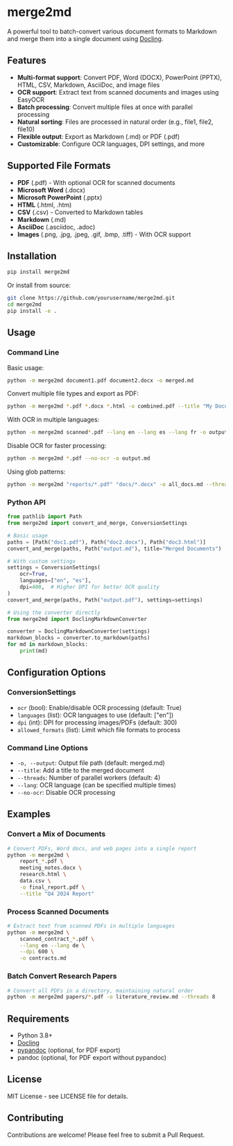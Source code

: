 # merge2md

A powerful tool to batch-convert various document formats to Markdown and merge them into a single document using [Docling](https://github.com/DS4SD/docling).

## Features

- **Multi-format support**: Convert PDF, Word (DOCX), PowerPoint (PPTX), HTML, CSV, Markdown, AsciiDoc, and image files
- **OCR support**: Extract text from scanned documents and images using EasyOCR
- **Batch processing**: Convert multiple files at once with parallel processing
- **Natural sorting**: Files are processed in natural order (e.g., file1, file2, file10)
- **Flexible output**: Export as Markdown (.md) or PDF (.pdf)
- **Customizable**: Configure OCR languages, DPI settings, and more

## Supported File Formats

- **PDF** (.pdf) - With optional OCR for scanned documents
- **Microsoft Word** (.docx)
- **Microsoft PowerPoint** (.pptx)
- **HTML** (.html, .htm)
- **CSV** (.csv) - Converted to Markdown tables
- **Markdown** (.md)
- **AsciiDoc** (.asciidoc, .adoc)
- **Images** (.png, .jpg, .jpeg, .gif, .bmp, .tiff) - With OCR support

## Installation

```bash
pip install merge2md
```

Or install from source:

```bash
git clone https://github.com/yourusername/merge2md.git
cd merge2md
pip install -e .
```

## Usage

### Command Line

Basic usage:
```bash
python -m merge2md document1.pdf document2.docx -o merged.md
```

Convert multiple file types and export as PDF:
```bash
python -m merge2md *.pdf *.docx *.html -o combined.pdf --title "My Documents"
```

With OCR in multiple languages:
```bash
python -m merge2md scanned*.pdf --lang en --lang es --lang fr -o output.md
```

Disable OCR for faster processing:
```bash
python -m merge2md *.pdf --no-ocr -o output.md
```

Using glob patterns:
```bash
python -m merge2md "reports/*.pdf" "docs/*.docx" -o all_docs.md --threads 8
```

### Python API

```python
from pathlib import Path
from merge2md import convert_and_merge, ConversionSettings

# Basic usage
paths = [Path("doc1.pdf"), Path("doc2.docx"), Path("doc3.html")]
convert_and_merge(paths, Path("output.md"), title="Merged Documents")

# With custom settings
settings = ConversionSettings(
    ocr=True,
    languages=["en", "es"],
    dpi=400,  # Higher DPI for better OCR quality
)
convert_and_merge(paths, Path("output.pdf"), settings=settings)

# Using the converter directly
from merge2md import DoclingMarkdownConverter

converter = DoclingMarkdownConverter(settings)
markdown_blocks = converter.to_markdown(paths)
for md in markdown_blocks:
    print(md)
```

## Configuration Options

### ConversionSettings

- `ocr` (bool): Enable/disable OCR processing (default: True)
- `languages` (list): OCR languages to use (default: ["en"])
- `dpi` (int): DPI for processing images/PDFs (default: 300)
- `allowed_formats` (list): Limit which file formats to process

### Command Line Options

- `-o, --output`: Output file path (default: merged.md)
- `--title`: Add a title to the merged document
- `--threads`: Number of parallel workers (default: 4)
- `--lang`: OCR language (can be specified multiple times)
- `--no-ocr`: Disable OCR processing

## Examples

### Convert a Mix of Documents

```bash
# Convert PDFs, Word docs, and web pages into a single report
python -m merge2md \
    report_*.pdf \
    meeting_notes.docx \
    research.html \
    data.csv \
    -o final_report.pdf \
    --title "Q4 2024 Report"
```

### Process Scanned Documents

```bash
# Extract text from scanned PDFs in multiple languages
python -m merge2md \
    scanned_contract_*.pdf \
    --lang en --lang de \
    --dpi 600 \
    -o contracts.md
```

### Batch Convert Research Papers

```bash
# Convert all PDFs in a directory, maintaining natural order
python -m merge2md papers/*.pdf -o literature_review.md --threads 8
```

## Requirements

- Python 3.8+
- [Docling](https://github.com/DS4SD/docling)
- [pypandoc](https://github.com/bebraw/pypandoc) (optional, for PDF export)
- pandoc (optional, for PDF export without pypandoc)

## License

MIT License - see LICENSE file for details.

## Contributing

Contributions are welcome! Please feel free to submit a Pull Request.
